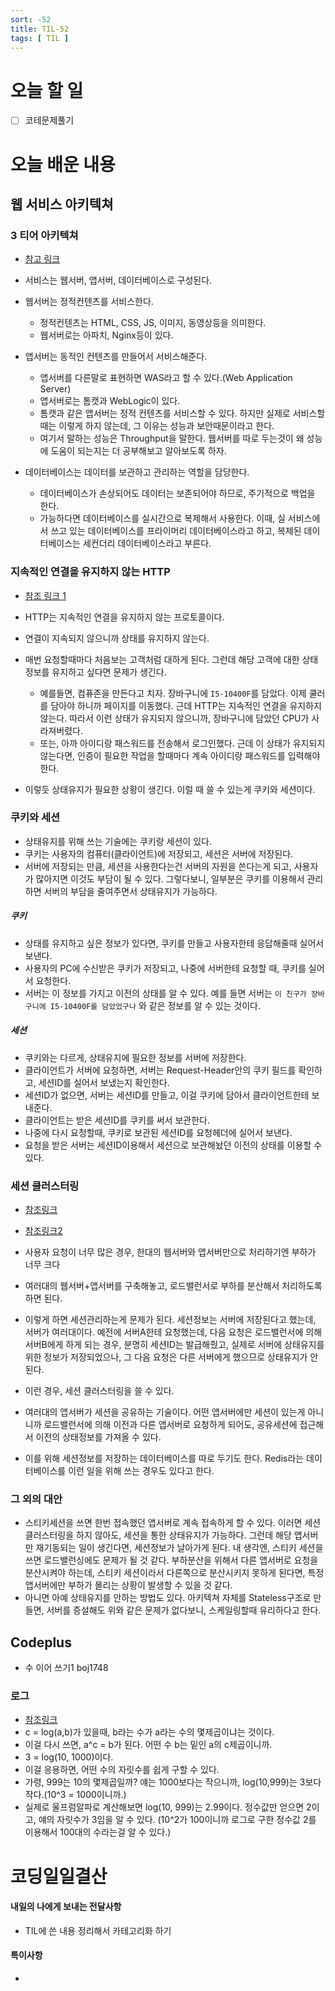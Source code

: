 ```yaml
---
sort: -52
title: TIL-52
tags: [ TIL ]
---
```


# 오늘 할 일

- [ ] 코테문제풀기

# 오늘 배운 내용  



## 웹 서비스 아키텍쳐

### 3 티어 아키텍쳐

* [참고 링크](https://chrisjune-13837.medium.com/web-%EC%9B%B9%EC%84%9C%EB%B2%84-%EC%95%B1%EC%84%9C%EB%B2%84-was-app%EC%9D%B4%EB%9E%80-692909a0d363)

* 서비스는 웹서버, 앱서버, 데이터베이스로 구성된다.
* 웹서버는 정적컨텐츠를 서비스한다.
  * 정적컨텐츠는 HTML, CSS, JS, 이미지, 동영상등을 의미한다.
  * 웹서버로는 아파치, Nginx등이 있다.
* 앱서버는 동적인 컨텐츠를 만들어서 서비스해준다.
  * 앱서버를 다른말로 표현하면 WAS라고 할 수 있다.(Web Application Server)
  * 앱서버로는 톰캣과 WebLogic이 있다.
  * 톰캣과 같은 앱서버는 정적 컨텐츠를 서비스할 수 있다. 하지만 실제로 서비스할때는 이렇게 하지 않는데, 그 이유는 성능과 보안때문이라고 한다.
  * 여기서 말하는 성능은 Throughput을 말한다. 웹서버를 따로 두는것이 왜 성능에 도움이 되는지는 더 공부해보고 알아보도록 하자.
* 데이터베이스는 데이터를 보관하고 관리하는 역할을 담당한다.
  * 데이터베이스가 손상되어도 데이터는 보존되어야 하므로, 주기적으로 백업을 한다.
  * 가능하다면 데이터베이스를 실시간으로 복제해서 사용한다. 이때, 실 서비스에서 쓰고 있는 데이터베이스를 프라이머리 데이터베이스라고 하고, 복제된 데이터베이스는 세컨더리 데이터베이스라고 부른다.

### 지속적인 연결을 유지하지 않는 HTTP

* [참조 링크 1](https://hahahoho5915.tistory.com/32)

* HTTP는 지속적인 연결을 유지하지 않는 프로토콜이다.
* 연결이 지속되지 않으니까 상태를 유지하지 않는다.
* 매번 요청할때마다 처음보는 고객처럼 대하게 된다. 그런데 해당 고객에 대한 상태정보를 유지하고 싶다면 문제가 생긴다. 
  * 예를들면, 컴퓨존을 만든다고 치자. 장바구니에 `I5-10400F`를 담았다. 이제 쿨러를 담아야 하니까 페이지를 이동했다. 근데 HTTP는 지속적인 연결을 유지하지 않는다. 따라서 이런 상태가 유지되지 않으니까, 장바구니에 담았던 CPU가 사라져버렸다. 
  * 또는, 아까 아이디랑 패스워드를 전송해서 로그인했다. 근데 이 상태가 유지되지 않는다면, 인증이 필요한 작업을 할때마다 계속 아이디랑 패스워드를 입력해야 한다.
* 이렇듯 상태유지가 필요한 상황이 생긴다. 이럴 때 쓸 수 있는게 쿠키와 세션이다.

### 쿠키와 세션

* 상태유지를 위해 쓰는 기술에는 쿠키랑 세션이 있다.
* 쿠키는 사용자의 컴퓨터(클라이언트)에 저장되고, 세션은 서버에 저장된다.
* 서버에 저장되는 만큼, 세션을 사용한다는건 서버의 자원을 쓴다는게 되고, 사용자가 많아지면 이것도 부담이 될 수 있다. 그렇다보니, 일부분은 쿠키를 이용해서 관리하면 서버의 부담을 줄여주면서 상태유지가 가능하다.

##### 쿠키

* 상태를 유지하고 싶은 정보가 있다면, 쿠키를 만들고 사용자한테 응답해줄때 실어서 보낸다.
* 사용자의 PC에 수신받은 쿠키가 저장되고, 나중에 서버한테 요청할 때, 쿠키를 실어서 요청한다.
* 서버는 이 정보를 가지고 이전의 상태를 알 수 있다. 예를 들면 서버는 `이 친구가 장바구니에 I5-10400F를 담았었구나` 와 같은 정보를 알 수 있는 것이다.

##### 세션

* 쿠키와는 다르게, 상태유지에 필요한 정보를 서버에 저장한다.
* 클라이언트가 서버에 요청하면, 서버는 Request-Header안의 쿠키 필드를 확인하고, 세션ID를 실어서 보냈는지 확인한다.
* 세션ID가 없으면, 서버는 세션ID를 만들고, 이걸 쿠키에 담아서 클라이언트한테 보내준다.
* 클라이언트는 받은 세션ID를 쿠키를 써서 보관한다.
* 나중에 다시 요청할때, 쿠키로 보관된 세션ID를 요청헤더에 실어서 보낸다.
* 요청을 받은 서버는 세션ID이용해서 세션으로 보관해놨던 이전의 상태를 이용할 수 있다.



### 세션 클러스터링

* [참조링크](https://5equal0.tistory.com/entry/StatefulStateless-Stateful-vs-Stateless-%EC%84%9C%EB%B9%84%EC%8A%A4%EC%99%80-HTTP-%EB%B0%8F-REST)
* [참조링크2](https://circlee7.medium.com/%EC%84%B8%EC%85%98-%ED%81%B4%EB%9F%AC%EC%8A%A4%ED%84%B0%EB%A7%81-b79e93bf18cf)

* 사용자 요청이 너무 많은 경우, 한대의 웹서버와 앱서버만으로 처리하기엔 부하가 너무 크다
* 여러대의 웹서버+앱서버를 구축해놓고, 로드밸런서로 부하를 분산해서 처리하도록 하면 된다.
* 이렇게 하면 세션관리하는게 문제가 된다. 세션정보는 서버에 저장된다고 했는데, 서버가 여러대이다. 예전에 서버A한테 요청했는데, 다음 요청은 로드밸런서에 의해 서버B에게 하게 되는 경우, 분명히 세션ID는 발급해줬고, 실제로 서버에 상태유지를 위한 정보가 저장되었으나, 그 다음 요청은 다른 서버에게 했으므로 상태유지가 안된다.
* 이런 경우, 세션 클러스터링을 쓸 수 있다.
* 여러대의 앱서버가 세션을 공유하는 기술이다. 어떤 앱서버에만 세션이 있는게 아니니까 로드밸런서에 의해 이전과 다른 앱서버로 요청하게 되어도, 공유세션에 접근해서 이전의 상태정보를 가져올 수 있다.
* 이를 위해 세션정보를 저장하는 데이터베이스를 따로 두기도 한다. Redis라는 데이터베이스를 이런 일을 위해 쓰는 경우도 있다고 한다.

### 그 외의 대안

* 스티키세션을 쓰면 한번 접속했던 앱서버로 계속 접속하게 할 수 있다. 이러면 세션클러스터링을 하지 않아도, 세션을 통한 상태유지가 가능하다. 그런데 해당 앱서버만 재기동되는 일이 생긴다면, 세션정보가 날아가게 된다. 내 생각엔, 스티키 세션을 쓰면 로드밸런싱에도 문제가 될 것 같다. 부하분산을 위해서 다른 앱서버로 요청을 분산시켜야 하는데, 스티키 세션이라서 다른쪽으로 분산시키지 못하게 된다면, 특정 앱서버에만 부하가 몰리는 상황이 발생할 수 있을 것 같다.
* 아니면 아예 상태유지를 안하는 방법도 있다. 아키텍쳐 자체를 Stateless구조로 만들면, 서버를 증설해도 위와 같은 문제가 없다보니, 스케일링할때 유리하다고 한다.



## Codeplus

* 수 이어 쓰기1 boj1748

### 로그

* [참조링크](https://shoark7.github.io/programming/algorithm/3-ways-to-get-length-of-natural-number)
* c = log(a,b)가 있을때, b라는 수가 a라는 수의 몇제곱이냐는 것이다.
* 이걸 다시 쓰면, a^c = b가 된다. 어떤 수 b는 밑인 a의 c제곱이니까.
* 3 = log(10, 1000)이다. 
* 이걸 응용하면, 어떤 수의 자릿수를 쉽게 구할 수 있다.
* 가령, 999는 10의 몇제곱일까? 얘는 1000보다는 작으니까, log(10,999)는 3보다 작다.(10^3 = 1000이니까.)
* 실제로 울프럼알파로  계산해보면 log(10, 999)는 2.99이다. 정수값만 얻으면 2이고, 얘의 자릿수가 3임을 알 수 있다. (10^2가 100이니까 로그로 구한 정수값 2를 이용해서 100대의 수라는걸 알 수 있다.)





# 코딩일일결산

#### 내일의 나에게 보내는 전달사항

* TIL에 쓴 내용 정리해서 카테고리화 하기

#### 특이사항

* 
